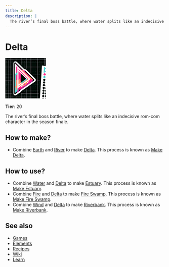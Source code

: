 ```yaml
---
title: Delta
description: |
  The river’s final boss battle, where water splits like an indecisive rom-com character in the season finale.
---
```

# Delta

![](../images/item.delta.png)

**Tier**: 20

The river’s final boss battle, where water splits like an indecisive rom-com character in the season finale.

## How to make?

* Combine [Earth](/wiki/elements/earth) and [River](/wiki/elements/river) to make [Delta](/wiki/elements/delta). This process is known as [Make Delta](/wiki/recipes/make-delta).

## How to use?

* Combine [Water](/wiki/elements/water) and [Delta](/wiki/elements/delta) to make [Estuary](/wiki/elements/estuary). This process is known as [Make Estuary](/wiki/recipes/make-estuary).
* Combine [Fire](/wiki/elements/fire) and [Delta](/wiki/elements/delta) to make [Fire Swamp](/wiki/elements/fire-swamp). This process is known as [Make Fire Swamp](/wiki/recipes/make-fire-swamp).
* Combine [Wind](/wiki/elements/wind) and [Delta](/wiki/elements/delta) to make [Riverbank](/wiki/elements/riverbank). This process is known as [Make Riverbank](/wiki/recipes/make-riverbank).

## See also

* [Games](/wiki/games)
* [Elements](/wiki/elements)
* [Recipes](/wiki/recipes)
* [Wiki](/wiki/index)
* [Learn](/learn/index)